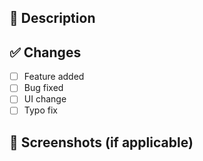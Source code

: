 ## 📝 Description

<!-- Briefly explain what this PR does. -->

## ✅ Changes

- [ ] Feature added
- [ ] Bug fixed
- [ ] UI change
- [ ] Typo fix

## 🚀 Screenshots (if applicable)

<!-- Add screenshots to show UI changes. -->
